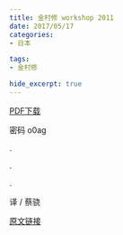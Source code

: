 ```yaml
---
title: 金村修 workshop 2011
date: 2017/05/17
categories:
- 日本

tags:
- 金村修

hide_excerpt: true
---
```


> 



<!--more-->


[PDF下载](http://pan.baidu.com/s/1gf1Vq4z)

密码
o0ag


.

.

.

译 / 蔡骁

[原文链接](http://www.kanemura-osamu.com/workshop/report/2011_01.html)